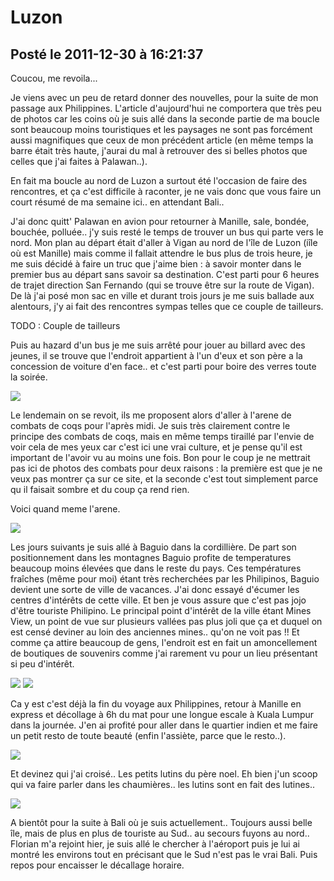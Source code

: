 # Luzon
## Posté le 2011-12-30 à 16:21:37

Coucou, me revoila...

Je viens avec un peu de retard donner des nouvelles, pour la suite de mon passage aux Philippines. L'article d'aujourd'hui ne comportera que très peu de photos car les coins où je suis allé dans la seconde partie de ma boucle sont beaucoup moins touristiques et les paysages ne sont pas forcément aussi magnifiques que ceux de mon précédent article (en même temps la barre était très haute, j'aurai du mal à retrouver des si belles photos que celles que j'ai faites à Palawan..).

En fait ma boucle au nord de Luzon a surtout été l'occasion de faire des rencontres, et ça c'est difficile à raconter, je ne vais donc que vous faire un court résumé de ma semaine ici.. en attendant Bali..

J'ai donc quitt' Palawan en avion pour retourner à Manille, sale, bondée, bouchée, polluée.. j'y suis resté le temps de trouver un bus qui parte vers le nord. Mon plan au départ était d'aller à Vigan au nord de l'île de Luzon (iîle où est Manille) mais comme il fallait attendre le bus plus de trois heure, je me suis décidé à faire un truc que j'aime bien : à savoir monter dans le premier bus au départ sans savoir sa destination. C'est parti pour 6 heures de trajet direction San Fernando (qui se trouve être sur la route de Vigan). De là j'ai posé mon sac en ville et durant trois jours je me suis ballade aux alentours, j'y ai fait des rencontres sympas telles que ce couple de tailleurs.

TODO : Couple de tailleurs

Puis au hazard d'un bus je me suis arrêté pour jouer au billard avec des jeunes, il se trouve que l'endroit appartient à l'un d'eux et son père a la concession de voiture d'en face.. et c'est parti pour boire des verres toute la soirée.

<img src="http://etienne.croclemonde.org/public/Philippines/DSCF2278.jpg" />

Le lendemain on se revoit, ils me proposent alors d'aller à l'arene de combats de coqs pour l'après midi. Je suis très clairement contre le principe des combats de coqs, mais en même temps tiraillé par l'envie de voir cela de mes yeux car c'est ici une vrai culture, et je pense qu'il est important de l'avoir vu au moins une fois. Bon pour le coup je ne mettrait pas ici de photos des combats pour deux raisons : la première est que je ne veux pas montrer ça sur ce site, et la seconde c'est tout simplement parce qu il faisait sombre et du coup ça rend rien.

Voici quand meme l'arene.

<img src="http://etienne.croclemonde.org/public/Philippines/DSCF2287.jpg" />

Les jours suivants je suis allé à Baguio dans la cordillière. De part son positionnement dans les montagnes Baguio profite de temperatures beaucoup moins élevées que dans le reste du pays. Ces températures fraîches (même pour moi) étant très recherchées par les Philipinos, Baguio devient une sorte de ville de vacances. J'ai donc essayé d'écumer les centres d'intérêts de cette ville. Et ben je vous assure que c'est pas jojo d'être touriste Philipino. Le principal point d'intérêt de la ville étant Mines View, un point de vue sur plusieurs vallées pas plus joli que ça et duquel on est censé deviner au loin des anciennes mines.. qu'on ne voit pas !! Et comme ça attire beaucoup de gens, l'endroit est en fait un amoncellement de boutiques de souvenirs comme j'ai rarement vu pour un lieu présentant si peu d'intérêt.

<img src="http://etienne.croclemonde.org/public/Philippines/DSCF2298.jpg" />
<img src="http://etienne.croclemonde.org/public/Philippines/DSCF2296.jpg" />

Ca y est c'est déjà la fin du voyage aux Philippines, retour à Manille en express et décollage à 6h du mat pour une longue escale à Kuala Lumpur dans la journée. J'en ai profité pour aller dans le quartier indien et me faire un petit resto de toute beauté (enfin l'assiète, parce que le resto..).

<img src="http://etienne.croclemonde.org/public/Philippines/DSCF2306.jpg" />

Et devinez qui j'ai croisé.. Les petits lutins du père noel. Eh bien j'un scoop qui va faire parler dans les chaumières.. les lutins sont en fait des lutines..

<img src="http://etienne.croclemonde.org/public/Philippines/DSCF2308.jpg" />

A bientôt pour la suite à Bali où je suis actuellement.. Toujours aussi belle île, mais de plus en plus de touriste au Sud.. au secours fuyons au nord.. Florian m'a rejoint hier, je suis allé le chercher à l'aéroport puis je lui ai montré les environs tout en précisant que le Sud n'est pas le vrai Bali. Puis repos pour encaisser le décallage horaire.
